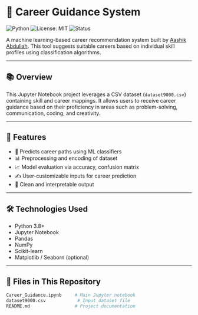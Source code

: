 # 🎯 Career Guidance System

![Python](https://img.shields.io/badge/Python-3.8%2B-blue)
![License: MIT](https://img.shields.io/badge/License-MIT-yellow.svg)
![Status](https://img.shields.io/badge/Status-Active-brightgreen)

A machine learning-based career recommendation system built by [Aashik Abdullah](https://github.com/AashikAbdullah). This tool suggests suitable careers based on individual skill profiles using classification algorithms.

---

## 📚 Overview

This Jupyter Notebook project leverages a CSV dataset (`dataset9000.csv`) containing skill and career mappings. It allows users to receive career guidance based on their proficiency in areas such as problem-solving, communication, coding, and creativity.

---

## 🚀 Features

- 🧠 Predicts career paths using ML classifiers
- 📊 Preprocessing and encoding of dataset
- 📈 Model evaluation via accuracy, confusion matrix
- ✍️ User-customizable inputs for career prediction
- 💬 Clean and interpretable output

---

## 🛠 Technologies Used

- Python 3.8+
- Jupyter Notebook
- Pandas
- NumPy
- Scikit-learn
- Matplotlib / Seaborn (optional)

---

## 📁 Files in This Repository

```bash
Career_Guidance.ipynb     # Main Jupyter notebook
dataset9000.csv            # Input dataset file
README.md                 # Project documentation
